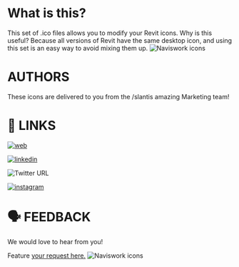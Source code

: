 # What is this? 
This set of .ico files allows you to modify your Revit icons. Why is this useful? Because all versions of Revit have the same desktop icon, and using this set is an easy way to avoid mixing them up.
![Naviswork icons](https://user-images.githubusercontent.com/64084827/233164683-1bd62421-f9e6-436a-ba27-12ce1b18540e.jpg)

# AUTHORS
These icons are delivered to you from the /slantis amazing Marketing team!

# 🔗 LINKS
[![web](https://img.shields.io/badge/-%2Fslantis-ff7700)](http://slantis.com/)

[![linkedin](https://img.shields.io/badge/-LinkedIn-blue)](https://www.linkedin.com/company/slantis/mycompany/)

![Twitter URL](https://img.shields.io/twitter/follow/lifeatslantis)

[![instagram](https://img.shields.io/badge/-Instagram-eb47b6)](https://www.instagram.com/lifeatslantis/?hl=en)

# 🗣️ FEEDBACK
We would love to hear from you!

Feature [your request here.](https://github.com/slantis/revit-logos/issues)
![Naviswork icons](https://user-images.githubusercontent.com/64084827/233164683-1bd62421-f9e6-436a-ba27-12ce1b18540e.jpg)
